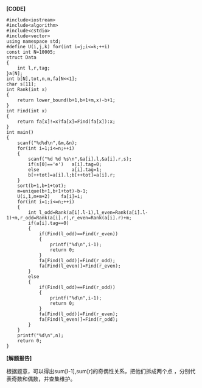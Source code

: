 **[CODE]**

	#include<iostream>
	#include<algorithm>
	#include<cstdio>
	#include<vector>
	using namespace std;
	#define U(i,j,k) for(int i=j;i<=k;++i)
	const int N=10005;
	struct Data
	{
		int l,r,tag;
	}a[N];
	int b[N],tot,n,m,fa[N<<1];
	char s[11];
	int Rank(int x)
	{
		return lower_bound(b+1,b+1+m,x)-b+1;
	}
	int Find(int x)
	{
		return fa[x]!=x?fa[x]=Find(fa[x]):x;
	}
	int main()
	{
		scanf("%d%d\n",&m,&n);
		for(int i=1;i<=n;++i)
		{
			scanf("%d %d %s\n",&a[i].l,&a[i].r,s);
			if(s[0]=='e')	a[i].tag=0;
			else			a[i].tag=1;
			b[++tot]=a[i].l;b[++tot]=a[i].r;
		}
		sort(b+1,b+1+tot);
		m=unique(b+1,b+1+tot)-b-1;
		U(i,1,m+m+2)	fa[i]=i;
		for(int i=1;i<=n;++i)
		{
			int l_odd=Rank(a[i].l-1),l_even=Rank(a[i].l-1)+m,r_odd=Rank(a[i].r),r_even=Rank(a[i].r)+m;
			if(a[i].tag==0)
			{
				if(Find(l_odd)==Find(r_even))
				{
					printf("%d\n",i-1);
					return 0;
				}
				fa[Find(l_odd)]=Find(r_odd);
				fa[Find(l_even)]=Find(r_even);
			}
			else
			{
				if(Find(l_odd)==Find(r_odd))
				{
					printf("%d\n",i-1);
					return 0;
				}
				fa[Find(l_odd)]=Find(r_even);
				fa[Find(l_even)]=Find(r_odd);
			}
		}
		printf("%d\n",n);
		return 0;
	}
	
 **[解题报告]**
 
 根据题意，可以得出sum[l-1],sum[r]的奇偶性关系，把他们拆成两个点 ，分别代表奇数和偶数，并查集维护。
